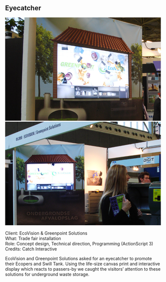 ## Eyecatcher

![Installation detail](./images/ecogreen_01.jpg)
![Installation overview](./images/ecogreen_02.jpg)

Client: EcoVision &amp; Greenpoint Solutions  
What: Trade fair installation  
Role: Concept design, Technical direction, Programming (ActionScript 3)  
Credits: Catch Interactive  

EcoVision and Greenpoint Solutions asked for an eyecatcher to promote their Ecopers and Swill Tank. Using the life-size canvas print and interactive display which reacts to passers-by we caught the visitors&rsquo; attention to these solutions for underground waste storage.

